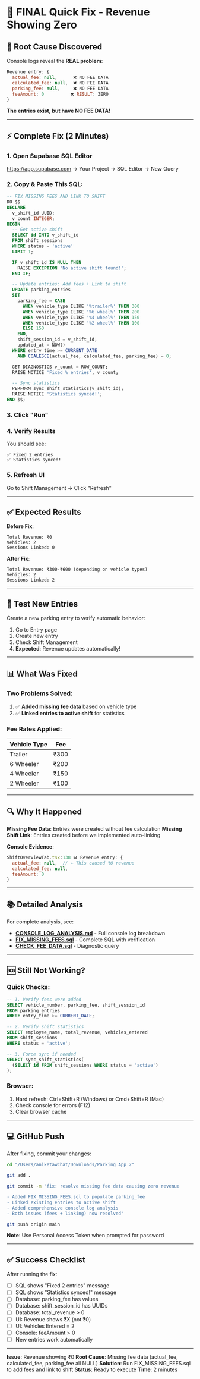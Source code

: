 # 🚀 FINAL Quick Fix - Revenue Showing Zero

## 🎯 **Root Cause Discovered**

Console logs reveal the **REAL problem**:
```javascript
Revenue entry: {
  actual_fee: null,      ❌ NO FEE DATA
  calculated_fee: null,  ❌ NO FEE DATA
  parking_fee: null,     ❌ NO FEE DATA
  feeAmount: 0          ❌ RESULT: ZERO
}
```

**The entries exist, but have NO FEE DATA!**

---

## ⚡ Complete Fix (2 Minutes)

### 1. Open Supabase SQL Editor
https://app.supabase.com → Your Project → SQL Editor → New Query

### 2. Copy & Paste This SQL:
```sql
-- FIX MISSING FEES AND LINK TO SHIFT
DO $$
DECLARE
  v_shift_id UUID;
  v_count INTEGER;
BEGIN
  -- Get active shift
  SELECT id INTO v_shift_id
  FROM shift_sessions
  WHERE status = 'active'
  LIMIT 1;

  IF v_shift_id IS NULL THEN
    RAISE EXCEPTION 'No active shift found!';
  END IF;

  -- Update entries: Add fees + Link to shift
  UPDATE parking_entries
  SET
    parking_fee = CASE
      WHEN vehicle_type ILIKE '%trailer%' THEN 300
      WHEN vehicle_type ILIKE '%6 wheel%' THEN 200
      WHEN vehicle_type ILIKE '%4 wheel%' THEN 150
      WHEN vehicle_type ILIKE '%2 wheel%' THEN 100
      ELSE 150
    END,
    shift_session_id = v_shift_id,
    updated_at = NOW()
  WHERE entry_time >= CURRENT_DATE
    AND COALESCE(actual_fee, calculated_fee, parking_fee) = 0;

  GET DIAGNOSTICS v_count = ROW_COUNT;
  RAISE NOTICE 'Fixed % entries', v_count;

  -- Sync statistics
  PERFORM sync_shift_statistics(v_shift_id);
  RAISE NOTICE 'Statistics synced!';
END $$;
```

### 3. Click "Run"

### 4. Verify Results
You should see:
```
✅ Fixed 2 entries
✅ Statistics synced!
```

### 5. Refresh UI
Go to Shift Management → Click "Refresh"

---

## ✅ Expected Results

**Before Fix**:
```
Total Revenue: ₹0
Vehicles: 2
Sessions Linked: 0
```

**After Fix**:
```
Total Revenue: ₹300-₹600 (depending on vehicle types)
Vehicles: 2
Sessions Linked: 2
```

---

## 🧪 Test New Entries

Create a new parking entry to verify automatic behavior:

1. Go to Entry page
2. Create new entry
3. Check Shift Management
4. **Expected**: Revenue updates automatically!

---

## 📊 What Was Fixed

### Two Problems Solved:
1. ✅ **Added missing fee data** based on vehicle type
2. ✅ **Linked entries to active shift** for statistics

### Fee Rates Applied:
| Vehicle Type | Fee |
|--------------|-----|
| Trailer      | ₹300 |
| 6 Wheeler    | ₹200 |
| 4 Wheeler    | ₹150 |
| 2 Wheeler    | ₹100 |

---

## 🔍 Why It Happened

**Missing Fee Data**: Entries were created without fee calculation
**Missing Shift Link**: Entries created before we implemented auto-linking

**Console Evidence**:
```javascript
ShiftOverviewTab.tsx:138 📊 Revenue entry: {
  actual_fee: null,  // ← This caused ₹0 revenue
  calculated_fee: null,
  feeAmount: 0
}
```

---

## 📚 Detailed Analysis

For complete analysis, see:
- **[CONSOLE_LOG_ANALYSIS.md](./CONSOLE_LOG_ANALYSIS.md)** - Full console log breakdown
- **[FIX_MISSING_FEES.sql](./FIX_MISSING_FEES.sql)** - Complete SQL with verification
- **[CHECK_FEE_DATA.sql](./CHECK_FEE_DATA.sql)** - Diagnostic query

---

## 🆘 Still Not Working?

### Quick Checks:
```sql
-- 1. Verify fees were added
SELECT vehicle_number, parking_fee, shift_session_id
FROM parking_entries
WHERE entry_time >= CURRENT_DATE;

-- 2. Verify shift statistics
SELECT employee_name, total_revenue, vehicles_entered
FROM shift_sessions
WHERE status = 'active';

-- 3. Force sync if needed
SELECT sync_shift_statistics(
  (SELECT id FROM shift_sessions WHERE status = 'active')
);
```

### Browser:
1. Hard refresh: Ctrl+Shift+R (Windows) or Cmd+Shift+R (Mac)
2. Check console for errors (F12)
3. Clear browser cache

---

## 💻 GitHub Push

After fixing, commit your changes:

```bash
cd "/Users/aniketawchat/Downloads/Parking App 2"

git add .

git commit -m "fix: resolve missing fee data causing zero revenue

- Added FIX_MISSING_FEES.sql to populate parking_fee
- Linked existing entries to active shift
- Added comprehensive console log analysis
- Both issues (fees + linking) now resolved"

git push origin main
```

**Note**: Use Personal Access Token when prompted for password

---

## ✅ Success Checklist

After running the fix:

- [ ] SQL shows "Fixed 2 entries" message
- [ ] SQL shows "Statistics synced!" message
- [ ] Database: parking_fee has values
- [ ] Database: shift_session_id has UUIDs
- [ ] Database: total_revenue > 0
- [ ] UI: Revenue shows ₹X (not ₹0)
- [ ] UI: Vehicles Entered = 2
- [ ] Console: feeAmount > 0
- [ ] New entries work automatically

---

**Issue**: Revenue showing ₹0
**Root Cause**: Missing fee data (actual_fee, calculated_fee, parking_fee all NULL)
**Solution**: Run FIX_MISSING_FEES.sql to add fees and link to shift
**Status**: Ready to execute
**Time**: 2 minutes
